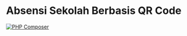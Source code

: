 # Absensi Sekolah Berbasis QR Code

[![PHP Composer](https://github.com/x4nn/ci4-absensi-sekolah-qr/actions/workflows/php.yml/badge.svg)](https://github.com/x4nn/ci4-absensi-sekolah-qr/actions/workflows/php.yml)
